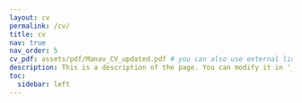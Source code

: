 ```yaml
---
layout: cv
permalink: /cv/
title: cv
nav: true
nav_order: 5
cv_pdf: assets/pdf/Manav_CV_updated.pdf # you can also use external links here
description: This is a description of the page. You can modify it in '_pages/cv.md'. You can also change or remove the top pdf download button.
toc:
  sidebar: left
---
```

